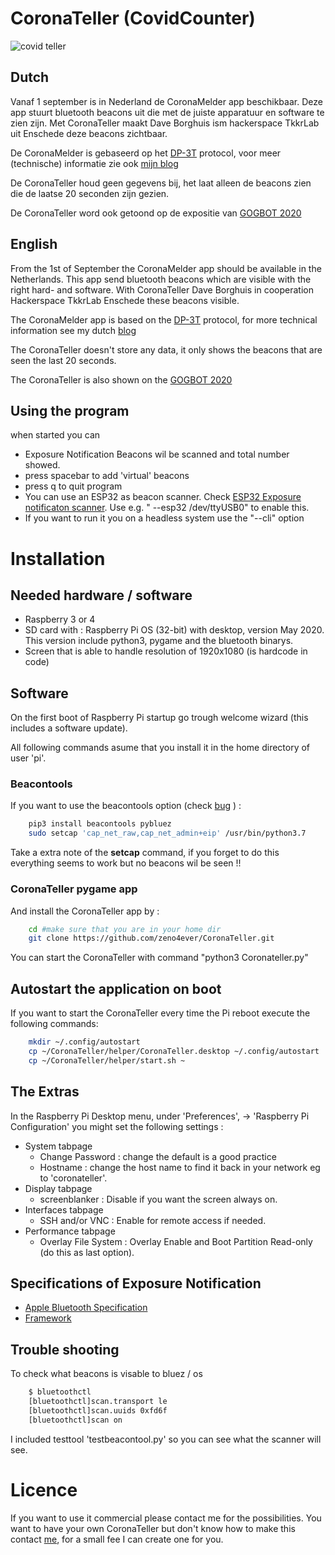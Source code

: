 # CoronaTeller (CovidCounter)

![covid teller](coronateller.png)

## Dutch
Vanaf 1 september is in Nederland de CoronaMelder app beschikbaar. Deze app stuurt bluetooth beacons uit die met de juiste apparatuur en software te zien zijn. Met CoronaTeller maakt Dave Borghuis ism hackerspace TkkrLab uit Enschede deze beacons zichtbaar.

De CoronaMelder is gebaseerd op het [DP-3T](https://github.com/DP-3T/documents) protocol, voor meer (technische) informatie zie ook [mijn blog](http://daveborghuis.nl/wp/corona-app_2020_04_12/)

De CoronaTeller houd geen gegevens bij, het laat alleen de beacons zien die de laatse 20 seconden zijn gezien.

De CoronaTeller word ook getoond op de expositie van [GOGBOT 2020](https://2020.gogbot.nl/portfolio/dave-borghuis-hackerspace-tkkrlab/)

## English
From the 1st of September the CoronaMelder app should be available in the Netherlands. This app send bluetooth beacons which are visible with the right hard- and software. With CoronaTeller Dave Borghuis in cooperation Hackerspace TkkrLab Enschede these beacons visible.

The CoronaMelder app is based on the [DP-3T](https://github.com/DP-3T/documents) protocol, for more technical information see my dutch [blog](http://daveborghuis.nl/wp/corona-app_2020_04_12/)

The CoronaTeller doesn't store any data, it only shows the beacons that are seen the last 20 seconds.

The CoronaTeller is also shown on the [GOGBOT 2020](https://2020.gogbot.nl/portfolio/dave-borghuis-hackerspace-tkkrlab/)


## Using the program
when started you can
- Exposure Notification Beacons wil be scanned and total number showed.
- press spacebar to add 'virtual' beacons
- press q to quit program
- You can use an ESP32 as beacon scanner. Check [ESP32 Exposure notificaton scanner](https://github.com/renzenicolai/esp32-exposure-notificaton-scanner). Use e.g. " --esp32 /dev/ttyUSB0" to enable this.
- If you want to run it you on a headless system use the "--cli" option 

# Installation

## Needed hardware / software
- Raspberry 3 or 4 
- SD card with : Raspberry Pi OS (32-bit) with desktop, version May 2020. This version include python3, pygame and the bluetooth binarys.
- Screen that is able to handle resolution of 1920x1080 (is hardcode in code)

## Software
On the first boot of Raspberry Pi startup go trough welcome wizard (this includes a software update).

All following commands asume that you install it in the home directory of user 'pi'.

### Beacontools
If you want to use the beacontools option (check [bug](https://github.com/zeno4ever/CoronaTeller/issues/3) ) :

```bash
	pip3 install beacontools pybluez
	sudo setcap 'cap_net_raw,cap_net_admin+eip' /usr/bin/python3.7
```
Take a extra note of the **setcap** command, if you forget to do this everything seems to work but no beacons wil be seen !!

### CoronaTeller pygame app
And install the CoronaTeller app by :

```bash
	cd #make sure that you are in your home dir
	git clone https://github.com/zeno4ever/CoronaTeller.git
```

You can start the CoronaTeller with command "python3 Coronateller.py" 

## Autostart the application on boot
If you want to start the CoronaTeller every time the Pi reboot execute the following commands: 
```bash
	mkdir ~/.config/autostart
	cp ~/CoronaTeller/helper/CoronaTeller.desktop ~/.config/autostart
	cp ~/CoronaTeller/helper/start.sh ~
```

## The Extras
In the Raspberry Pi Desktop menu, under 'Preferences', -> 'Raspberry Pi Configuration' you might set the following settings :

- System tabpage
    - Change Password : change the default is a good practice
    - Hostname : change the host name to find it back in your network eg to 'coronateller'.
- Display tabpage
    - screenblanker : Disable if you want the screen always on.
- Interfaces tabpage
    - SSH and/or VNC : Enable for remote access if needed.
- Performance tabpage
    - Overlay File System : Overlay Enable and Boot Partition Read-only (do this as last option).

## Specifications of Exposure Notification
- [Apple Bluetooth Specification](https://covid19-static.cdn-apple.com/applications/covid19/current/static/contact-tracing/pdf/ExposureNotification-BluetoothSpecificationv1.2.pdf)
- [Framework](https://www.apple.com/covid19/contacttracing)

## Trouble shooting

To check what beacons is visable to bluez / os
```bash
	$ bluetoothctl
	[bluetoothctl]scan.transport le
	[bluetoothctl]scan.uuids 0xfd6f
	[bluetoothctl]scan on
```

I included testtool 'testbeacontool.py' so you can see what the scanner will see.

# Licence
If you want to use it commercial please contact me for the possibilities. You want to have your own CoronaTeller but don't know how to make this contact [me](mailto:dave@twenspace.nl), for a small fee I can create one for you.
